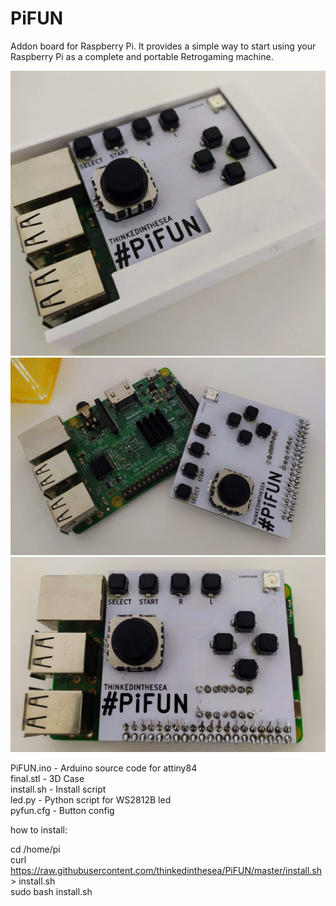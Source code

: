 # PiFUN

Addon board for Raspberry Pi. It provides a simple way to start using your Raspberry Pi as a complete and portable Retrogaming machine.  

  
![Screenshot](/images/IMG_20200110_174037.jpg)  
![Screenshot](IMG_20200110_173826.jpg)  
![Screenshot](IMG_20200110_173849.jpg)  
    
PiFUN.ino   -   Arduino source code for attiny84   
final.stl   -   3D Case   
install.sh  -   Install script   
led.py      -   Python script for WS2812B led   
pyfun.cfg   -   Button config   

how to install:

cd /home/pi\
curl https://raw.githubusercontent.com/thinkedinthesea/PiFUN/master/install.sh > install.sh\
sudo bash install.sh
